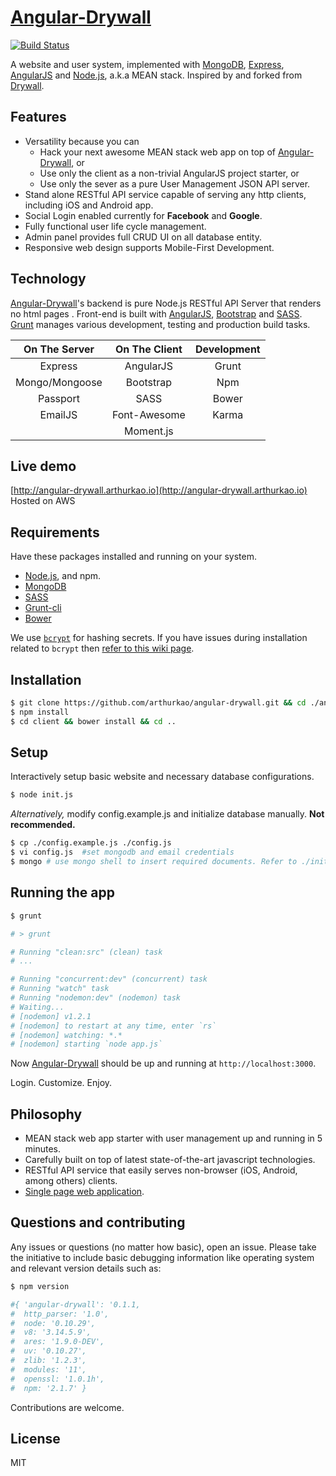 # [Angular-Drywall](http://arthurkao.github.io/angular-drywall)

[![Build Status](https://travis-ci.org/arthurkao/angular-drywall.svg?branch=master)](https://travis-ci.org/arthurkao/angular-drywall)

A website and user system, implemented with [MongoDB](https://www.mongodb.org/), [Express](http://expressjs.com/), [AngularJS](https://angularjs.org/) and [Node.js](https://nodejs.org/), a.k.a MEAN stack.
Inspired by and forked from [Drywall](https://github.com/jedireza/drywall).

## Features

 - Versatility because you can
    - Hack your next awesome MEAN stack web app on top of [Angular-Drywall](http://arthurkao.github.io/angular-drywall), or
    - Use only the client as a non-trivial AngularJS project starter, or
    - Use only the sever as a pure User Management JSON API server.
 - Stand alone RESTful API service capable of serving any http clients, including iOS and Android app.
 - Social Login enabled currently for __Facebook__ and __Google__.
 - Fully functional user life cycle management.
 - Admin panel provides full CRUD UI on all database entity.
 - Responsive web design supports Mobile-First Development.

## Technology

[Angular-Drywall](http://arthurkao.github.io/angular-drywall)'s backend is pure Node.js RESTful API Server that renders no html pages . Front-end is built with [AngularJS](https://angularjs.org/), [Bootstrap](https://angular-ui.github.io/bootstrap/) and [SASS](http://sass-lang.com/).
[Grunt](http://gruntjs.com/) manages various development, testing and production build tasks.

| On The Server  | On The Client | Development |
|:--------------:|:-------------:|:-----------:|
| Express        | AngularJS     | Grunt       |
| Mongo/Mongoose | Bootstrap     | Npm         |
| Passport       | SASS          | Bower       |
| EmailJS        | Font-Awesome  | Karma       |
|                | Moment.js     |             |


## Live demo

[http://angular-drywall.arthurkao.io](http://angular-drywall.arthurkao.io)
Hosted on AWS


## Requirements

Have these packages installed and running on your system.

- [Node.js](https://nodejs.org/download/), and npm.
- [MongoDB](https://www.mongodb.org/downloads)
- [SASS](http://sass-lang.com/install)
- [Grunt-cli](http://gruntjs.com/getting-started)
- [Bower](http://bower.io/#install-bower)

We use [`bcrypt`](https://github.com/ncb000gt/node.bcrypt.js) for hashing
secrets. If you have issues during installation related to `bcrypt` then [refer
to this wiki
page](https://github.com/jedireza/drywall/wiki/bcrypt-Installation-Trouble).


## Installation
```bash
$ git clone https://github.com/arthurkao/angular-drywall.git && cd ./angular-drywall
$ npm install
$ cd client && bower install && cd ..
```

## Setup

Interactively setup basic website and necessary database configurations.
```bash
$ node init.js
```

*Alternatively,* modify config.example.js and initialize database manually. __Not recommended.__

```bash
$ cp ./config.example.js ./config.js
$ vi config.js  #set mongodb and email credentials
$ mongo # use mongo shell to insert required documents. Refer to ./init.js for the list of docs
```

## Running the app

```bash
$ grunt

# > grunt

# Running "clean:src" (clean) task
# ...

# Running "concurrent:dev" (concurrent) task
# Running "watch" task
# Running "nodemon:dev" (nodemon) task
# Waiting...
# [nodemon] v1.2.1
# [nodemon] to restart at any time, enter `rs`
# [nodemon] watching: *.*
# [nodemon] starting `node app.js`
```

Now [Angular-Drywall](http://arthurkao.github.io/angular-drywall) should be up and running at `http://localhost:3000`.

Login. Customize. Enjoy.


## Philosophy

 - MEAN stack web app starter with user management up and running in 5 minutes.
 - Carefully built on top of latest state-of-the-art javascript technologies.
 - RESTful API service that easily serves non-browser (iOS, Android, among others) clients.
 - [Single page web application](http://en.wikipedia.org/wiki/Single-page_application).


## Questions and contributing

Any issues or questions (no matter how basic), open an issue. Please take the
initiative to include basic debugging information like operating system
and relevant version details such as:

```bash
$ npm version

#{ 'angular-drywall': '0.1.1,
#  http_parser: '1.0',
#  node: '0.10.29',
#  v8: '3.14.5.9',
#  ares: '1.9.0-DEV',
#  uv: '0.10.27',
#  zlib: '1.2.3',
#  modules: '11',
#  openssl: '1.0.1h',
#  npm: '2.1.7' }
```

Contributions are welcome.


## License

MIT
